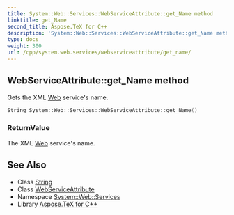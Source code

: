 ```yaml
---
title: System::Web::Services::WebServiceAttribute::get_Name method
linktitle: get_Name
second_title: Aspose.TeX for C++
description: 'System::Web::Services::WebServiceAttribute::get_Name method. Gets the XML Web service''s name in C++.'
type: docs
weight: 300
url: /cpp/system.web.services/webserviceattribute/get_name/
---
```

## WebServiceAttribute::get_Name method


Gets the XML [Web](../../../system.web/) service's name.

```cpp
String System::Web::Services::WebServiceAttribute::get_Name()
```


### ReturnValue

The XML [Web](../../../system.web/) service's name.

## See Also

* Class [String](../../../system/string/)
* Class [WebServiceAttribute](../)
* Namespace [System::Web::Services](../../)
* Library [Aspose.TeX for C++](../../../)
